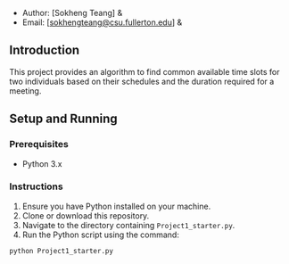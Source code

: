 
- Author: [Sokheng Teang] & 
- Email: [sokhengteang@csu.fullerton.edu] & 

## Introduction

This project provides an algorithm to find common available time slots for two individuals based on their schedules and the duration required for a meeting.

## Setup and Running

### Prerequisites

- Python 3.x

### Instructions

1. Ensure you have Python installed on your machine.
2. Clone or download this repository.
3. Navigate to the directory containing `Project1_starter.py`.
4. Run the Python script using the command:
```bash
python Project1_starter.py
